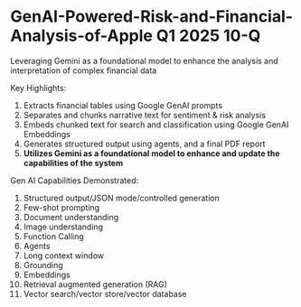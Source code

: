 # GenAI-Powered-Risk-and-Financial-Analysis-of-Apple Q1 2025 10-Q 
Leveraging Gemini as a foundational model to enhance the analysis and interpretation of complex financial data

Key Highlights:
1. Extracts financial tables using Google GenAI prompts
2. Separates and chunks narrative text for sentiment & risk analysis
3. Embeds chunked text for search and classification using Google GenAI Embeddings
4. Generates structured output using agents, and a final PDF report
5. **Utilizes Gemini as a foundational model to enhance and update the capabilities of the system**

Gen AI Capabilities Demonstrated:
1. Structured output/JSON mode/controlled generation
2. Few-shot prompting
3. Document understanding
4. Image understanding
5. Function Calling
6. Agents
7. Long context window
8. Grounding
9. Embeddings
10. Retrieval augmented generation (RAG)
11. Vector search/vector store/vector database

